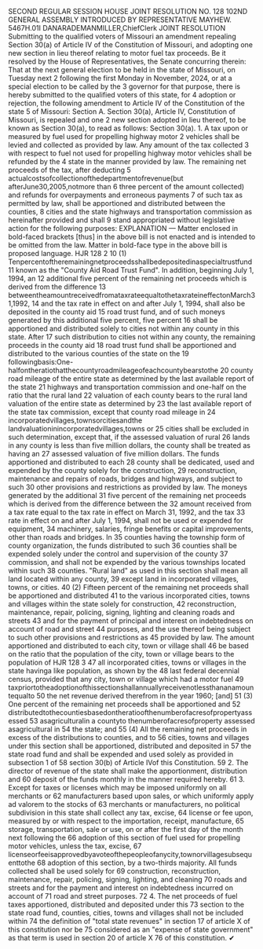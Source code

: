 SECOND REGULAR SESSION
HOUSE JOINT
RESOLUTION NO. 128
102ND GENERAL ASSEMBLY
INTRODUCED BY REPRESENTATIVE MAYHEW.
5467H.01I DANARADEMANMILLER,ChiefClerk
JOINT RESOLUTION
Submitting to the qualified voters of Missouri an amendment repealing Section 30(a) of
Article IV of the Constitution of Missouri, and adopting one new section in lieu
thereof relating to motor fuel tax proceeds.
Be it resolved by the House of Representatives, the Senate concurring therein:
That at the next general election to be held in the state of Missouri, on Tuesday next
2 following the first Monday in November, 2024, or at a special election to be called by the
3 governor for that purpose, there is hereby submitted to the qualified voters of this state, for
4 adoption or rejection, the following amendment to Article IV of the Constitution of the state
5 of Missouri:
Section A. Section 30(a), Article IV, Constitution of Missouri, is repealed and one
2 new section adopted in lieu thereof, to be known as Section 30(a), to read as follows:
Section 30(a). 1. A tax upon or measured by fuel used for propelling highway motor
2 vehicles shall be levied and collected as provided by law. Any amount of the tax collected
3 with respect to fuel not used for propelling highway motor vehicles shall be refunded by the
4 state in the manner provided by law. The remaining net proceeds of the tax, after deducting
5 actualcostsofcollectionofthedepartmentofrevenue(but afterJune30,2005,notmore than
6 three percent of the amount collected) and refunds for overpayments and erroneous payments
7 of such tax as permitted by law, shall be apportioned and distributed between the counties,
8 cities and the state highways and transportation commission as hereinafter provided and shall
9 stand appropriated without legislative action for the following purposes:
EXPLANATION — Matter enclosed in bold-faced brackets [thus] in the above bill is not enacted and is
intended to be omitted from the law. Matter in bold-face type in the above bill is proposed language.
HJR 128 2
10 (1) Tenpercentoftheremainingnetproceedsshallbedepositedinaspecialtrustfund
11 known as the "County Aid Road Trust Fund". In addition, beginning July 1, 1994, an
12 additional five percent of the remaining net proceeds which is derived from the difference
13 betweentheamountreceivedfromataxrateequaltothetaxrateineffectonMarch31,1992,
14 and the tax rate in effect on and after July 1, 1994, shall also be deposited in the county aid
15 road trust fund, and of such moneys generated by this additional five percent, five percent
16 shall be apportioned and distributed solely to cities not within any county in this state. After
17 such distribution to cities not within any county, the remaining proceeds in the county aid
18 road trust fund shall be apportioned and distributed to the various counties of the state on the
19 followingbasis:One-halfontheratiothatthecountyroadmileageofeachcountybearstothe
20 county road mileage of the entire state as determined by the last available report of the state
21 highways and transportation commission and one-half on the ratio that the rural land
22 valuation of each county bears to the rural land valuation of the entire state as determined by
23 the last available report of the state tax commission, except that county road mileage in
24 incorporatedvillages,townsorcitiesandthe landvaluationinincorporatedvillages,towns or
25 cities shall be excluded in such determination, except that, if the assessed valuation of rural
26 lands in any county is less than five million dollars, the county shall be treated as having an
27 assessed valuation of five million dollars. The funds apportioned and distributed to each
28 county shall be dedicated, used and expended by the county solely for the construction,
29 reconstruction, maintenance and repairs of roads, bridges and highways, and subject to such
30 other provisions and restrictions as provided by law. The moneys generated by the additional
31 five percent of the remaining net proceeds which is derived from the difference between the
32 amount received from a tax rate equal to the tax rate in effect on March 31, 1992, and the tax
33 rate in effect on and after July 1, 1994, shall not be used or expended for equipment,
34 machinery, salaries, fringe benefits or capital improvements, other than roads and bridges. In
35 counties having the township form of county organization, the funds distributed to such
36 counties shall be expended solely under the control and supervision of the county
37 commission, and shall not be expended by the various townships located within such
38 counties. "Rural land" as used in this section shall mean all land located within any county,
39 except land in incorporated villages, towns, or cities.
40 (2) Fifteen percent of the remaining net proceeds shall be apportioned and distributed
41 to the various incorporated cities, towns and villages within the state solely for construction,
42 reconstruction, maintenance, repair, policing, signing, lighting and cleaning roads and streets
43 and for the payment of principal and interest on indebtedness on account of road and street
44 purposes, and the use thereof being subject to such other provisions and restrictions as
45 provided by law. The amount apportioned and distributed to each city, town or village shall
46 be based on the ratio that the population of the city, town or village bears to the population of
HJR 128 3
47 all incorporated cities, towns or villages in the state havinga like population, as shown by the
48 last federal decennial census, provided that any city, town or village which had a motor fuel
49 taxpriortotheadoptionofthissectionshallannuallyreceivenotlessthananamountequalto
50 the net revenue derived therefrom in the year 1960; [and]
51 (3) One percent of the remaining net proceeds shall be apportioned and
52 distributedtothecountiesbasedontheratioofthenumberofacresofpropertyassessed
53 asagriculturalin a countyto thenumberofacresofproperty assessed asagricultural in
54 the state; and
55 (4) All the remaining net proceeds in excess of the distributions to counties, and to
56 cities, towns and villages under this section shall be apportioned, distributed and deposited in
57 the state road fund and shall be expended and used solely as provided in subsection 1 of
58 section 30(b) of Article IVof this Constitution.
59 2. The director of revenue of the state shall make the apportionment, distribution and
60 deposit of the funds monthly in the manner required hereby.
61 3. Except for taxes or licenses which may be imposed uniformly on all merchants or
62 manufacturers based upon sales, or which uniformly apply ad valorem to the stocks of
63 merchants or manufacturers, no political subdivision in this state shall collect any tax, excise,
64 license or fee upon, measured by or with respect to the importation, receipt, manufacture,
65 storage, transportation, sale or use, on or after the first day of the month next following the
66 adoption of this section of fuel used for propelling motor vehicles, unless the tax, excise,
67 licenseorfeeisapprovedbyavoteofthepeopleofanycity,townorvillagesubsequenttothe
68 adoption of this section, by a two-thirds majority. All funds collected shall be used solely for
69 construction, reconstruction, maintenance, repair, policing, signing, lighting, and cleaning
70 roads and streets and for the payment and interest on indebtedness incurred on account of
71 road and street purposes.
72 4. The net proceeds of fuel taxes apportioned, distributed and deposited under this
73 section to the state road fund, counties, cities, towns and villages shall not be included within
74 the definition of "total state revenues" in section 17 of article X of this constitution nor be
75 considered as an "expense of state government" as that term is used in section 20 of article X
76 of this constitution.
✔